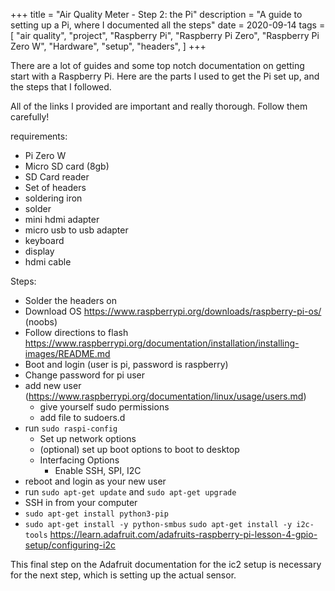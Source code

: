 +++
title = "Air Quality Meter - Step 2: the Pi"
description = "A guide to setting up a Pi, where I documented all the steps"
date = 2020-09-14
tags = [
    "air quality",
    "project",
    "Raspberry Pi",
    "Raspberry Pi Zero",
    "Raspberry Pi Zero W",
    "Hardware",
    "setup",
    "headers",
  ]
+++

There are a lot of guides and some top notch documentation on getting start with a Raspberry Pi. Here are the parts I used to get the Pi set up, and the steps that I followed.

All of the links I provided are important and really thorough. Follow them carefully!

requirements:

- Pi Zero W
- Micro SD card (8gb)
- SD Card reader
- Set of headers
- soldering iron
- solder
- mini hdmi adapter
- micro usb to usb adapter
- keyboard
- display
- hdmi cable

Steps:

- Solder the headers on
- Download OS https://www.raspberrypi.org/downloads/raspberry-pi-os/ (noobs)
- Follow directions to flash https://www.raspberrypi.org/documentation/installation/installing-images/README.md
- Boot and login (user is pi, password is raspberry)
- Change password for pi user
- add new user (https://www.raspberrypi.org/documentation/linux/usage/users.md)
  - give yourself sudo permissions
  - add file to sudoers.d
- run `sudo raspi-config`
  - Set up network options
  - (optional) set up boot options to boot to desktop
  - Interfacing Options
    - Enable SSH, SPI, I2C
- reboot and login as your new user
- run `sudo apt-get update` and `sudo apt-get upgrade`
- SSH in from your computer
- `sudo apt-get install python3-pip`
- `sudo apt-get install -y python-smbus` `sudo apt-get install -y i2c-tools` https://learn.adafruit.com/adafruits-raspberry-pi-lesson-4-gpio-setup/configuring-i2c

This final step on the Adafruit documentation for the ic2 setup is necessary for the next step, which is setting up the actual sensor.
